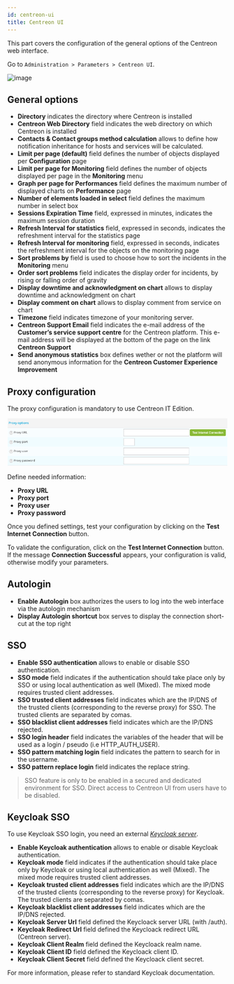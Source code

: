 ```yaml
---
id: centreon-ui
title: Centreon UI
---
```


This part covers the configuration of the general options of the Centreon web
interface.

Go to `Administration > Parameters > Centreon UI`.

![image](../../assets/administration/parameters-centreon-ui.png)

## General options

- **Directory** indicates the directory where Centreon is installed
- **Centreon Web Directory** field indicates the web directory on which
Centreon is installed
- **Contacts & Contact groups method calculation** allows to define how
notification inheritance for hosts and services will be calculated.
- **Limit per page (default)** field defines the number of objects displayed
per **Configuration** page
- **Limit per page for Monitoring** field defines the number of objects
displayed per page in the **Monitoring** menu
- **Graph per page for Performances** field defines the maximum number of
displayed charts on **Performance** page
- **Number of elements loaded in select** field defines the maximum number in
select box
- **Sessions Expiration Time** field, expressed in minutes, indicates the
maximum session duration
- **Refresh Interval for statistics** field, expressed in seconds, indicates
the refreshment interval for the statistics page
- **Refresh Interval for monitoring** field, expressed in seconds, indicates
the refreshment interval for the objects on the monitoring page
- **Sort problems by** field is used to choose how to sort the incidents in
the **Monitoring** menu
- **Order sort problems** field indicates the display order for incidents, by
rising or falling order of gravity
- **Display downtime and acknowledgment on chart** allows to display downtime
and acknowledgment on chart
- **Display comment on chart** allows to display comment from service on chart
- **Timezone** field indicates timezone of your monitoring server.
- **Centreon Support Email** field indicates the e-mail address of the
**Customer’s service support centre** for the Centreon platform. This e-mail
address will be displayed at the bottom of the page on the link **Centreon
Support**
- **Send anonymous statistics** box defines wether or not the platform will
send anonymous information for the **Centreon Customer Experience Improvement**

## Proxy configuration

The proxy configuration is mandatory to use Centreon IT Edition.

![image](../../assets/administration/proxy_configuration.png)

Define needed information:

- **Proxy URL**
- **Proxy port**
- **Proxy user**
- **Proxy password**

Once you defined settings, test your configuration by clicking on the **Test Internet Connection** button.

To validate the configuration, click on the **Test Internet Connection** button. If the message
**Connection Successful** appears, your configuration is valid, otherwise modify your parameters.

## Autologin

- **Enable Autologin** box authorizes the users to log into the web interface
via the autologin mechanism
- **Display Autologin shortcut** box serves to display the connection
short-cut at the top right

## SSO

- **Enable SSO authentication** allows to enable or disable SSO authentication.
- **SSO mode** field indicates if the authentication should take place only by
SSO or using local authentication as well (Mixed). The mixed mode requires
trusted client addresses.
- **SSO trusted client addresses** field indicates which are the IP/DNS of the
trusted clients (corresponding to the reverse proxy) for SSO. The trusted
clients are separated by comas.
- **SSO blacklist client addresses** field indicates which are the IP/DNS
rejected.
- **SSO login header** field indicates the variables of the header that will
be used as a login / pseudo (i.e HTTP\_AUTH\_USER).
- **SSO pattern matching login** field indicates the pattern to search for in
the username.
- **SSO pattern replace login** field indicates the replace string.

> SSO feature is only to be enabled in a secured and dedicated environment for
> SSO. Direct access to Centreon UI from users have to be disabled.

## Keycloak SSO

To use Keycloak SSO login, you need an external *[Keycloak
server](https://www.keycloak.org/docs/latest/getting_started/index.html)*.

- **Enable Keycloak authentication** allows to enable or disable Keycloak
authentication.
- **Keycloak mode** field indicates if the authentication should take place only by
Keycloak or using local authentication as well (Mixed). The mixed mode requires
trusted client addresses.
- **Keycloak trusted client addresses** field indicates which are the IP/DNS of the
trusted clients (corresponding to the reverse proxy) for Keycloak. The trusted
clients are separated by comas.
- **Keycloak blacklist client addresses** field indicates which are the IP/DNS
rejected.
- **Keycloak Server Url** field defined the Keycloack server URL (with /auth).
- **Keycloak Redirect Url** field defined the Keycloack redirect URL (Centreon
server).
- **Keycloak Client Realm** field defined the Keycloack realm name.
- **Keycloak Client ID** field defined the Keycloack client ID.
- **Keycloak Client Secret** field defined the Keycloack client secret.

For more information, please refer to standard Keycloak documentation.
